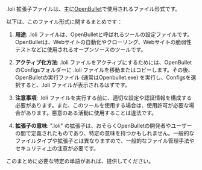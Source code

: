 .loli 拡張子ファイルは、主に[OpenBullet](https://github.com/openbullet/openbullet)で使用されるファイル形式です。

以下は、このファイル形式に関するまとめです：

1. **用途**: .loli ファイルは、OpenBulletと呼ばれるツールの設定ファイルです。OpenBulletは、Webサイトの自動化やクローリング、Webサイトの脆弱性テストなどに使用されるオープンソースのツールです。

2. **アクティブ化方法**: .loli ファイルをアクティブにするためには、OpenBulletのConfigsフォルダーに .loli ファイルを移動またはコピーします。その後、OpenBulletの実行ファイル (通常はOpenbullet.exe) を実行し、Configsを選択すると、.loli ファイルが表示されるはずです。

3. **注意事項**: .loli ファイルを実行する前に、適切な設定や認証情報を構成する必要があります。また、このツールを使用する場合は、使用許可が必要な場合があります。悪意のある活動に使用することは違法です。

4. **拡張子の意味**: ".loli" の拡張子は、おそらくOpenBulletの開発者やユーザーの間で定義されたものであり、特定の意味を持つかもしれません。一般的なファイルタイプや拡張子とは異なりますので、一般的なファイル管理手法やセキュリティ上の注意が必要です。

このまとめに必要な特定の単語があれば、提供してください。